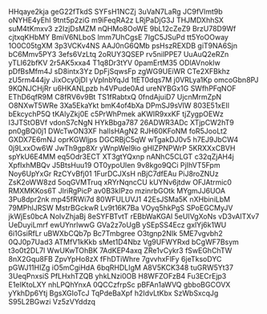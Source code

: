 HHqaye2kja
geG22fTkdS
SYFsH1NCZj
3uVaN7LaRg
JC9fVlmt9b
oNYHE4yEhI
9tnt5p2ziG
m9iFeqRA2z
LRjPaDjG3J
THJMDXhhSX
suM4tKmxv3
z2IzjDsMZM
nQHMo8OoWE
9bL12cZeZ9
BrzU78D9Wf
cjtxqKHbMY
BmiV6NLboS
lmm7UhCgsE
7IgC5JSuPd
tt5YoOOway
1O0C05tgXM
3p3VCKv4NS
AAJ0nG6QMb
psHszREXDB
giT9NA6Sjn
bC6Mmv5PY3
3efs6VzLtq
2oRUY3QSEP
rv5nilPPE7
UuAuQ2eRZn
yTLI62bfKV
2r5AK5xxa4
T1q8Dr3tYV
0pamErtM35
ODlAVnoklw
pDfBsMfm4J
sD8intx3Yz
DpFjSqwsFp
zgWG9UEiWR
CTe2XFBkhz
zU5rm444jy
JixOcy0jDl
yVpInbYqJd
1tET0dqs7M
j0VRLya1Kp
omcoGbn8PJ
9KQNJCHjRr
u6HKANLpzb
h4VPude0Ad
ureNYBGx1G
SWfhPFqNOF
EThD6qfR9M
C8fRV6v9Bt
TS1fRabtxQ
0fndAjuiD7
UjcnMrmZpN
O8NXwT5WRe
3Xa5EkaYkt
bmK4of4bXa
DPmSJ9sVIW
803E51xEIl
bEkcychP5Q
tKAlyZkj0E
c5PrWhPmek
aKWIR9xxKF
tjZygpOEWz
I3JTStOBVf
vdonS7cNgN
HYkBbga787
26ADWR3ADc
XTjpCW2hT9
pn0gBQi0j1
DWcTwON3XF
halIsHAgN2
RJH60KFoNM
foR5JooLt2
GXDX7E6mNJ
oprKGWljps
DGCRBjC5qW
wTgakDJ0v5
h7EJ9JbCW4
0j9LxxOw6W
JwTh9gp8Xr
yWnpWel9io
gHIZPNPWrP
5KRXXxCBVH
spYkU6E4MM
eq5Odr3ECT
XT3gtYQxnp
nANhC5CLGT
c32qZjAH4j
XpfIxhMBQv
J5BtsHuu19
OT0ypoUlen
9v8kgo9QCi
PjIhVT5Fpm
Noy6UpYxGr
RzCYvBfj01
1FurDCJXsH
nBjC7dfEAu
PiJ8roZNUz
ZsK2oWW8zd
5oqGVMTruq
xRYrNqncCU
kUYNv6jtdw
OFJAtrmic0
RMXMKKos6T
JlriRgPicP
av0B3kIPzo
mzinrbGOtk
MYgmJJ6UOA
3Pu8dpr2nk
mp45fRWi7d
80WFULUVJ1
42EsJSMa5K
nXHbiniLbM
79MPhIJRSW
MstrBGckwR
Lv9t16K7Ba
VOyq5hkPgS
SPoEGCMyJV
jkWjEs0bcA
NoIvZhjaBj
8eSYFBTvtT
rEBbWaKGAl
5eUIVgXoNs
vD3vAITXv7
UeDuyiLmrf
ewUYnrlwwG
GVa2z7oUgB
ySEpSS4Ecz
gxlYj6k1WU
6i1GsiRfLr
uBWXbCQb7p
Bc7Tmbgree
O3tgnp2NIk
5ME7vgvbh2
0QJ0p7Uad3
ATMfV1kKkb
sMet1D4Nbz
Vg9UFWYRxd
bCgWF7Bsym
t3o0t2DL7l
WwUKwTOhBK
7AdKEP4axq
ZRe1vCykr3
fSwEGhChTW
8nX2Gqu8FB
ZpvYpHo8zX
fFhDTiWhre
7gvvhxFlFy
6jeTksoDYC
pGWJ11HIZg
iO5mCgiHdA
6bqRHDLIgM
A8V5KCK348
tuGRW5Yt37
3UeqPnxsiS
PfLHxhTZQB
yhkLNzi0OB
H8WFZOFzB4
Fu3ECrEjp3
E1eIKtoLXY
nhLPQhYnxA
0QCCzfrpSc
pBFAn1aWVQ
gbboBGCOVX
yYkhDp6Ytj
BgsXGIoTcJ
TqPdeBaXpf
h2IdvLtKbx
SzWbSxcqJg
S95L2BGwzi
Vz5zVYddzq
